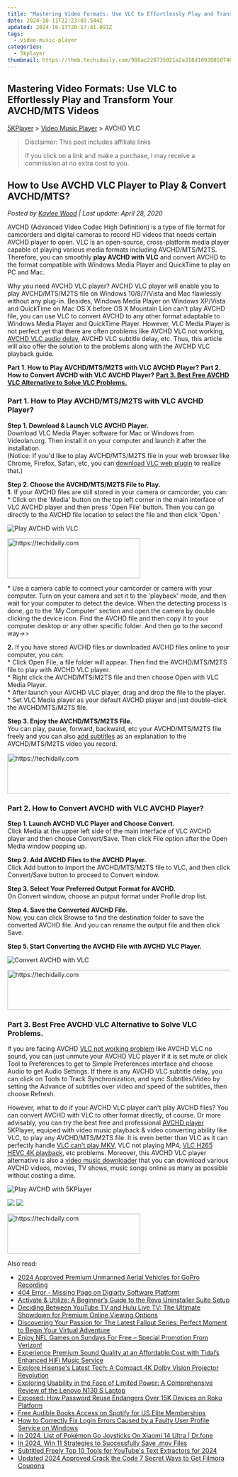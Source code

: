 ```yaml
---
title: "Mastering Video Formats: Use VLC to Effortlessly Play and Transform Your AVCHD/MTS Videos"
date: 2024-10-11T22:23:03.544Z
updated: 2024-10-17T20:17:41.091Z
tags:
  - video-music-player
categories:
  - 5kplayer
thumbnail: https://thmb.techidaily.com/988ac228735021a2a318d189208507463b5f10c1a98a89b26fe93dda14604b1a.jpg
---
```


## Mastering Video Formats: Use VLC to Effortlessly Play and Transform Your AVCHD/MTS Videos

[5KPlayer](https://tools.techidaily.com/5kplayer/products/) \> [Video Music Player](https://tools.techidaily.com/5kplayer/video-music-player/) \> AVCHD VLC

>  Disclaimer: This post includes affiliate links
>
>  If you click on a link and make a purchase, I may receive a commission at no extra cost to you.
>

## How to Use AVCHD VLC Player to Play & Convert AVCHD/MTS?

 _Posted by [Kaylee Wood](https://www.quora.com/profile/Amanda-Hu-21) | Last update: April 28, 2020_

AVCHD (Advanced Video Codec High Definition) is a type of file format for camcorders and digital cameras to record HD videos that needs certain AVCHD player to open. VLC is an open-source, cross-platform media player capable of playing various media formats including AVCHD/MTS/M2TS. Therefore, you can smoothly **play AVCHD with VLC** and convert AVCHD to the format compatible with Windows Media Player and QuickTime to play on PC and Mac.

Why you need AVCHD VLC player? AVCHD VLC player will enable you to play AVCHD/MTS/M2TS file on Windows 10/8/7/Vista and Mac flawlessly without any plug-in. Besides, Windows Media Player on Windows XP/Vista and QuickTime on Mac OS X before OS X Mountain Lion can't play AVCHD file, you can use VLC to convert AVCHD to any other format adaptable to Windows Media Player and QuickTime Player. However, VLC Media Player is not perfect yet that there are often problems like AVCHD VLC not working, [AVCHD VLC audio delay](https://tools.techidaily.com/5kplayer/video-music-player/), AVCHD VLC subtitle delay, etc. Thus, this article will also offer the solution to the problems along with the AVCHD VLC playback guide.

**Part 1\. How to Play AVCHD/MTS/M2TS with VLC AVCHD Player?** 
 **Part 2\. How to Convert AVCHD with VLC AVCHD Player?** 
**[Part 3\. Best Free AVCHD VLC Alternative to Solve VLC Problems.](https://tools.techidaily.com/5kplayer/video-music-player/)**

### Part 1\. How to Play AVCHD/MTS/M2TS with VLC AVCHD Player?

**Step 1\. Download & Launch VLC AVCHD Player.**  
 Download VLC Media Player software for Mac or Windows from Videolan.org. Then install it on your computer and launch it after the installation.   
 (Notice: If you'd like to play AVCHD/MTS/M2TS file in your web browser like Chrome, Firefox, Safari, etc, you can [download VLC web plugin](https://tools.techidaily.com/5kplayer/video-music-player/) to realize that.)

**Step 2\. Choose the AVCHD/MTS/M2TS File to Play.**   
**1.** If your AVCHD files are still stored in your camera or camcorder, you can:  
 \* Click on the 'Media' button on the top left corner in the main interface of VLC AVCHD player and then press 'Open File' button. Then you can go directly to the AVCHD file location to select the file and then click 'Open.'

![Play AVCHD with VLC](https://www.5kplayer.com/video-music-player/img/play-mts-with-vlc.jpg) 

<!-- affiliate ads begin -->
<a href="https://aligracehair.sjv.io/c/5597632/2135413/19272" target="_top" id="2135413">
  <img src="//a.impactradius-go.com/display-ad/19272-2135413" border="0" alt="https://techidaily.com" width="300" height="90"/>
</a>
<img height="0" width="0" src="https://aligracehair.sjv.io/i/5597632/2135413/19272" style="position:absolute;visibility:hidden;" border="0" />
<!-- affiliate ads end -->

\* Use a camera cable to connect your camcorder or camera with your computer. Turn on your camera and set it to the 'playback' mode, and then wait for your computer to detect the device. When the detecting process is done, go to the 'My Computer' section and open the camera by double clicking the device icon. Find the AVCHD file and then copy it to your computer desktop or any other specific folder. And then go to the second way->>

**2.** If you have stored AVCHD files or downloaded AVCHD files online to your computer, you can:  
 \* Click Open File, a file folder will appear. Then find the AVCHD/MTS/M2TS file to play with AVCHD VLC player.  
 \* Right click the AVCHD/MTS/M2TS file and then choose Open with VLC Media Player.  
 \* After launch your AVCHD VLC player, drag and drop the file to the player.  
 \* Set VLC Media player as your default AVCHD player and just double-click the AVCHD/MTS/M2TS file.

**Step 3\. Enjoy the AVCHD/MTS/M2TS File.**  
 You can play, pause, forward, backward, etc your AVCHD/MTS/M2TS file freely and you can also [add subtitles](https://tools.techidaily.com/5kplayer/video-music-player/) as an explanation to the AVCHD/MTS/M2TS video you record.

<!-- affiliate ads begin -->
<a href="https://appsumo.8odi.net/c/5597632/2144280/7443" target="_top" id="2144280">
  <img src="//a.impactradius-go.com/display-ad/7443-2144280" border="0" alt="https://techidaily.com" width="600" height="90"/>
</a>
<img height="0" width="0" src="https://appsumo.8odi.net/i/5597632/2144280/7443" style="position:absolute;visibility:hidden;" border="0" />
<!-- affiliate ads end -->

### Part 2\. How to Convert AVCHD with VLC AVCHD Player?

**Step 1\. Launch AVCHD VLC Player and Choose Convert.**  
 Click Media at the upper left side of the main interface of VLC AVCHD player and then choose Convert/Save. Then click File option after the Open Media window popping up.

**Step 2\. Add AVCHD Files to the AVCHD Player.**  
 Click Add button to import the AVCHD/MTS/M2TS file to VLC, and then click Convert/Save button to proceed to Convert window.

**Step 3\. Select Your Preferred Output Format for AVCHD.**  
 On Convert window, choose an putput format under Profile drop list.

**Step 4\. Save the Converted AVCHD File.**  
 Now, you can click Browse to find the destination folder to save the converted AVCHD file. And you can rename the output file and then click Save.

**Step 5\. Start Converting the AVCHD File with AVCHD VLC Player.**

![Convert AVCHD with VLC](https://www.5kplayer.com/video-music-player/img/convert-mts-with-vlc.jpg) 

<!-- affiliate ads begin -->
<a href="https://appsumo.8odi.net/c/5597632/2112008/7443" target="_top" id="2112008">
  <img src="//a.impactradius-go.com/display-ad/7443-2112008" border="0" alt="https://techidaily.com" width="728" height="90"/>
</a>
<img height="0" width="0" src="https://appsumo.8odi.net/i/5597632/2112008/7443" style="position:absolute;visibility:hidden;" border="0" />
<!-- affiliate ads end -->

### Part 3\. Best Free AVCHD VLC Alternative to Solve VLC Problems.

If you are facing AVCHD [VLC not working problem](https://tools.techidaily.com/5kplayer/video-music-player/) like AVCHD VLC no sound, you can just unmute your AVCHD VLC player if it is set mute or click Tool to Preferences to get to Simple Preferences interface and choose Audio to get Audio Settings. If there is any AVCHD VLC subtitle delay, you can click on Tools to Track Synchronization, and sync Subtitles/Video by setting the Advance of subtitles over video and speed of the subtitles, then choose Refresh. 

However, what to do if your AVCHD VLC player can't play AVCHD files? You can convert AVCHD with VLC to other format directly, of course. Or more advisably, you can try the best free and professional [AVCHD player](https://tools.techidaily.com/5kplayer/video-music-player/) 5KPlayer, equiped with video music playback & video converting ability like VLC, to play any AVCHD/MTS/M2TS file. It is even better than VLC as it can perfectly handle [VLC can't play MKV](https://tools.techidaily.com/5kplayer/video-music-player/), VLC not playing MP4, [VLC H265 HEVC 4K playback](https://tools.techidaily.com/5kplayer/video-music-player/), etc problems. Moreover, this AVCHD VLC player alternative is also a [video music downloader](https://tools.techidaily.com/5kplayer/youtube-download/) that you can download various AVCHD videos, movies, TV shows, music songs online as many as possible without costing a dime. 

![Play AVCHD with 5KPlayer](https://www.5kplayer.com/video-music-player/img/play-mts-with-5kp.jpg) 

[![](https://www.5kplayer.com/video-music-player/../button/freedownwhitewin.png)](https://tools.techidaily.com/5kplayer/products/) [![](https://www.5kplayer.com/video-music-player/../button/freedownbackmac.png)](https://tools.techidaily.com/5kplayer/products/)

<!-- affiliate ads begin -->
<a href="https://aligracehair.sjv.io/c/5597632/1959773/19272" target="_top" id="1959773">
  <img src="//a.impactradius-go.com/display-ad/19272-1959773" border="0" alt="https://techidaily.com" width="300" height="90"/>
</a>
<img height="0" width="0" src="https://aligracehair.sjv.io/i/5597632/1959773/19272" style="position:absolute;visibility:hidden;" border="0" />
<!-- affiliate ads end -->

<ins class="adsbygoogle"
     style="display:block"
     data-ad-format="autorelaxed"
     data-ad-client="ca-pub-7571918770474297"
     data-ad-slot="1223367746"></ins>

<ins class="adsbygoogle"
     style="display:block"
     data-ad-client="ca-pub-7571918770474297"
     data-ad-slot="8358498916"
     data-ad-format="auto"
     data-full-width-responsive="true"></ins>

<span class="atpl-alsoreadstyle">Also read:</span>
<div><ul>
<li><a href="https://extra-approaches.techidaily.com/2024-approved-premium-unmanned-aerial-vehicles-for-gopro-recording/"><u>2024 Approved Premium Unmanned Aerial Vehicles for GoPro Recording</u></a></li>
<li><a href="https://discover-dash.techidaily.com/404-error-missing-page-on-digiarty-software-platform/"><u>404 Error - Missing Page on Digiarty Software Platform</u></a></li>
<li><a href="https://win-forum.techidaily.com/activate-and-utilize-a-beginners-guide-to-the-revo-uninstaller-suite-setup/"><u>Activate & Utilize: A Beginner’s Guide to the Revo Uninstaller Suite Setup</u></a></li>
<li><a href="https://media-tips.techidaily.com/deciding-between-youtube-tv-and-hulu-live-tv-the-ultimate-showdown-for-premium-online-viewing-options/"><u>Deciding Between YouTube TV and Hulu Live TV: The Ultimate Showdown for Premium Online Viewing Options</u></a></li>
<li><a href="https://media-tips.techidaily.com/discovering-your-passion-for-the-latest-fallout-series-perfect-moment-to-begin-your-virtual-adventure/"><u>Discovering Your Passion for The Latest Fallout Series: Perfect Moment to Begin Your Virtual Adventure</u></a></li>
<li><a href="https://media-tips.techidaily.com/enjoy-nfl-games-on-sundays-for-free-special-promotion-from-verizon/"><u>Enjoy NFL Games on Sundays For Free – Special Promotion From Verizon!</u></a></li>
<li><a href="https://media-tips.techidaily.com/experience-premium-sound-quality-at-an-affordable-cost-with-tidals-enhanced-hifi-music-service/"><u>Experience Premium Sound Quality at an Affordable Cost with Tidal’s Enhanced HiFi Music Service</u></a></li>
<li><a href="https://media-tips.techidaily.com/explore-hisenses-latest-tech-a-compact-4k-dolby-vision-projector-revolution/"><u>Explore Hisense's Latest Tech: A Compact 4K Dolby Vision Projector Revolution</u></a></li>
<li><a href="https://buynow-reviews.techidaily.com/exploring-usability-in-the-face-of-limited-power-a-comprehensive-review-of-the-lenovo-n130-s-laptop/"><u>Exploring Usability in the Face of Limited Power: A Comprehensive Review of the Lenovo N130 S Laptop</u></a></li>
<li><a href="https://media-tips.techidaily.com/exposed-how-password-reuse-endangers-over-15k-devices-on-roku-platform/"><u>Exposed: How Password Reuse Endangers Over 15K Devices on Roku Platform</u></a></li>
<li><a href="https://media-tips.techidaily.com/free-audible-books-access-on-spotify-for-us-elite-memberships/"><u>Free Audible Books Access on Spotify for US Elite Memberships</u></a></li>
<li><a href="https://common-error.techidaily.com/how-to-correctly-fix-login-errors-caused-by-a-faulty-user-profile-service-on-windows/"><u>How to Correctly Fix Login Errors Caused by a Faulty User Profile Service on Windows</u></a></li>
<li><a href="https://android-pokemon-go.techidaily.com/in-2024-list-of-pokemon-go-joysticks-on-xiaomi-14-ultra-drfone-by-drfone-virtual-android/"><u>In 2024, List of Pokémon Go Joysticks On Xiaomi 14 Ultra | Dr.fone</u></a></li>
<li><a href="https://remote-screen-capture.techidaily.com/in-2024-win-11-strategies-to-successfully-save-mov-files/"><u>In 2024, Win 11 Strategies to Successfully Save .mov Files</u></a></li>
<li><a href="https://facebook-record-videos.techidaily.com/subtitled-freely-top-10-tools-for-youtubes-text-extractors-for-2024/"><u>Subtitled Freely Top 10 Tools for YouTube's Text Extractors for 2024</u></a></li>
<li><a href="https://ai-video-apps.techidaily.com/updated-2024-approved-crack-the-code-7-secret-ways-to-get-filmora-coupons/"><u>Updated 2024 Approved Crack the Code 7 Secret Ways to Get Filmora Coupons</u></a></li>
</ul></div>

